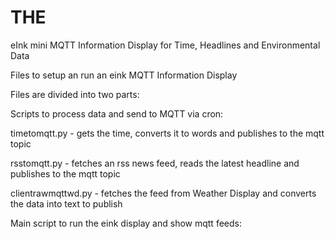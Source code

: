 # THE
eInk mini MQTT Information Display for Time, Headlines and Environmental Data

Files to setup an run an eink MQTT Information Display

Files are divided into two parts:

Scripts to process data and send to MQTT via cron:

timetomqtt.py - gets the time, converts it to words and publishes to the mqtt topic

rsstomqtt.py - fetches an rss news feed, reads the latest headline and publishes to the mqtt topic

clientrawmqttwd.py - fetches the feed from Weather Display and converts the data into text to publish

Main script to run the eink display and show mqtt feeds:
